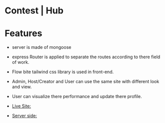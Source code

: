 # Contest | Hub

# Features

- server is made of mongoose
- express Router is applied to separate the routes according to there field of work.
- Flow bite tailwind css library is used in front-end.
- Admin, Host/Creator and User can use the same site with different look and view.
- User can visualize there performance and update there profile.

- [Live Site: ](https://contest-hub-aaa97.web.app/)
- [Server side: ](https://contest-hub-server-six.vercel.app/health)
